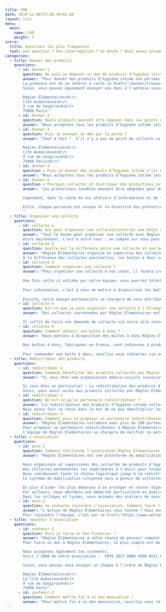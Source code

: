 ```yaml
---
title: FAQ
date: 2019-12-06T13:48:10+01:00
layout: list
menu:
  main:
    name: FAQ
    weight: 7
intro:
  title: Questions les plus fréquentes
  text: Une question ? Une interrogation ? Un doute ? Nous avons sûrement la réponse ;)
categories:
  - title: Donner des produits
    questions:
      - id: donner-1
        question: Où puis-je déposer un don de produits d’hygiène intime ?
        answer: "Pour donner des produits d’hygiène intime non périmés et emballés individuellement, il y a deux possibilités.<br/>
        La première est de se référer à cette <a href=\"/donner/trouver\">carte</a> recensant tous nos points de collecte. S’il n’y en a pas autour de chez vous, c’est l’occasion de lancer une collecte ! Nous vous accompagnerons dans cette aventure. Le processus d’organisation d’une collecte est expliqué <a href=\"/collecter/organiser\">ici</a>.<br/>
        Sinon, vous pouvez également envoyer vos dons à l'adresse suivante :<br/><br/>

        Règles Élémentaires<br/>
        Cité Audacieuse<br/>
        9 rue de Vaugirard<br/>
        75006 Paris" 
      - id: donner-2
        question: Quels produits peuvent être déposés dans les points de collecte Règles Élémentaires ?
        answer: "Nous acceptons tous les produits d’hygiène intime jetables et réutilisables, à condition qu’ils soient neufs (jamais utilisés). Serviettes, protège-slips, tampons, cups, culottes menstruelles … La liste complète des produits acceptés est <a href=\"/donner/produits\">ici</a>. Nous voulons autant que possible donner à chaque femme dans le besoin le choix de ses protections."
      - id: donner-3
        question: Puis-je envoyer un don par la poste ? 
        answer: "Tout à fait !  S’il n’y a pas de point de collecte <a href=\"/donner/trouver\">recensé</a> autour de chez vous, vous pouvez nous faire parvenir vos dons via la voie postale à cette adresse :<br/><br/>

        Règles Élémentaires<br/>
        Cité Audacieuse<br/>
        9 rue de Vaugirard<br/>
        75006 Paris<br/>"
      - id: donner-4
        question : Puis-je donner des produits d’hygiène intime s’ils ne sont pas dans leur emballage d’origine ? 
        answer: "Nous acceptons tous les produits d’hygiène intime jetables et réutilisables, à condition qu’ils soient neufs (jamais utilisés). Même s’ils ne sont pas dans leur emballage d’origine, nous les acceptons à condition qu’ils soient emballés individuellement."
      - id: donner-5
        question : Pourquoi collecter et distribuer des protections jetables (tampons, serviettes) et pas exclusivement des protections lavables (coupes et culottes menstruelles, serviettes lavables) ?  
        answer: "Les protections lavables peuvent être adaptées pour des femmes mal-logées, vivant en foyer ou en hôtel, mais cette protection est complexe pour les femmes vivant dans la rue pour des raisons d'hygiène. Il faut avoir accès à un point d'eau pour nettoyer sa protection et ce n'est pas toujours le cas. Malheureusement, les associations partenaires avec qui nous travaillons n'acceptent pas encore ce type de dons.<br/><br/>

        Cependant, dans le cadre de nos ateliers d’informations et de formation aux protections lavables et réutilisables, nous proposons aux femmes bénéficiaires un don de protections lavables à la fin de l’atelier.<br/><br/>

        Enfin, chaque personne est unique et la diversité des protections périodiques permet à toutes les femmes de choisir le type de protection qui lui convient. Certaines ne souhaitent tout simplement pas utiliser des protections lavables et il est important et nécessaire de respecter ce choix.
        "
  - title: Organiser une collecte
    questions:
      - id: collecte-1    
        question: Qui peut organiser une collecte/installer une boîte à dons ?
        answer: "Tout le monde peut organiser une collecte avec Règles Élémentaires. Organiser une collecte ce n’est pas seulement récolter des produits d’hygiène intime de première nécessité, c’est aussi briser le tabou autour des menstruations. Depuis la création de l’association, plus de mille collectes ont eu lieu partout en France (et même ailleurs !) à l’initiative de personnes diverses et variées, à l’image de notre société : jeunes, moins jeunes, étudiant.e.s, salarié.e.s, employé.e.s, retraité.e.s, chef.fe.s d’entreprises, scouts, mairies, ministères, collectivités territoriales, supermarchés, festivals…<br/>
        Alors maintenant, c’est à votre tour : on compte sur vous pour vous lancer et changer les règles avec nous ! Le mode d’emploi d’organisation d’une collecte en 2 temps 3 mouvements est expliqué <a href=\"/collecter/organiser\">ici</a>. "
      - id: collecte-2
        question: Quelle est la différence entre une collecte et une boîte à dons ? 
        answer: "Règles Élémentaires organise et supervise des collectes de produits d'hygiène intime, clé en main et ouvertes à tous·tes. Tout le monde peut organiser une collecte ponctuelle à nos côtés. Dans le cadre d’une collecte permanente (ou supérieure à 3 mois), nous mettons à disposition des boîtes à dons Règles Élémentaires accueillant les dons de produits d’hygiène intime au sein de lieux de passage, publics (ex. mairies, écoles, services d’action sociale) ou privés (ex. bureaux).<br/> 
        À la différence des collectes ponctuelles, les boîtes à dons sont installées sur le long-terme et en libre-accès"
      - id: collecte-3
        question: Comment organiser une collecte ? 
        answer: "Pour organiser une collecte à nos côtés, il faudra créer un compte sur notre site internet dans l'espace <a href=\"https://collectes.regleselementaires.com/\" target=\"_blank\">organiser une collecte</a>. Il vous faudra alors remplir une fiche avec les dates, horaires et l'adresse exacte (avec nom du lieu) de la collecte au moins deux semaines avant le début de celle-ci. N'oubliez pas de nous envoyer un email dès que votre collecte est créée.<br/><br/>
 
        Une fois celle-ci validée par notre équipe, vous pourrez télécharger des supports de communication personnalisés ainsi qu'un inventaire à nous remettre en fin de collecte directement depuis votre espace collectes.<br/><br/>
        
        Pour information, c’est à vous de mettre à disposition les boîtes/cartons dans lesquels les dons seront déposés (un kit de customisation vous sera fourni par email).<br/><br/>
        
        Ensuite, notre équipe partenariats se chargera de vous attribuer une association partenaire locale qui bénéficiera de votre collecte. Nous vous mettrons en contact avec celle-ci à la fin de votre collecte pour que vous puissiez vous arranger au niveau du retrait/dépôt des dons. A noter que cette mise en relation peut prendre du temps selon les besoins et disponibilités des associations locales ; prévoyez donc un endroit où stocker les dons jusqu’à deux ou trois semaines après la fin de votre collecte."
      - id: collecte-4
        question: Est-ce que je peux organiser une collecte à l’étranger ? 
        answer: "Des collectes coordonnées par Règles Élémentaires ont déjà eu lieu au Canada, en Suisse et nous avons une antenne Règles Élémentaires en Belgique.<br/><br/>

        Il suffit de faire une demande de collecte via notre site internet et nous analyserons au cas par cas la possibilité de mettre en place cette collecte hors territoire national."
      - id: collecte-5
        question: Comment obtenir une boîte à dons ?
        answer: "Nous mettons à disposition des boîtes à dons Règles Élémentaires dans le cadre de collectes de longue durée (supérieures à 3 mois).<br/><br/>
 
        Nos boîtes à dons, fabriquées en France, sont coûteuses à produire et à transporter. Afin de soutenir la production et de poursuivre l’installation des boîtes à dons dans le plus d’endroits possibles, nous demandons une contribution financière aux organisateurs et organisatrices de collectes qui souhaitent en installer. Cette contribution est déterminée selon les moyens de chacun et est éligible à déduction fiscale.<br/><br/>
        
        Pour commander une boîte à dons, veuillez nous contacter via notre formulaire de contact accessible en bas de cette page."
  - title: Redistribuer des produits
    questions:
      - id: redistribuer-1
        question: Comment bénéficier des produits collectés par Règles Élémentaires ? 
        answer: "Si vous êtes une organisation médico-sociale (association, CHRS, unité de maraude….) spécialisée dans le sans-abrisme et le mal logement et que vous souhaitez bénéficier de produits d’hygiène intime collectés par Règles Élémentaires, il suffit de remplir le <a href=\"https://docs.google.com/forms/d/e/1FAIpQLSefC1PRfnqPT0SafjXoU4UC8Hznrhwo0Zw4Rig25YxCciCgKw/viewform\" target=\"_blank\">formulaire</a> de partenariat. Toutes les étapes sont expliquées sur la page <a href=\"/redistribuer/devenir\">devenir partenaire</a>. Nous adapterons les dons selon le nombre de femmes que vous accueillez, votre localisation sur le territoire national et notre stock de produits d’hygiène intime.<br/><br/>

        Si vous êtes un particulier : La redistribution des produits d’hygiène intime collectés est assurée par nos partenaires médico-sociaux. À date, nous avons plus de 500 partenaires à travers le territoire. 
        Ainsi, pour avoir accès aux produits collectés par Règles Élémentaires, il faut être bénéficiaire de l’un de nos partenaires redistributeurs. "
      - id: redistribuer-2
        question: Qu’est-ce qu’un partenaire redistributeur ?
        answer: "La redistribution des produits d’hygiène intime collectées est assurée par nos partenaires médico-sociaux. À date, nous avons plus de 200 partenaires redistributeurs à travers le territoire.<br/> 
        Nous avons fait ce choix dans le but de ne pas démultiplier les points de contact pour les femmes dans le besoin mais également pour des questions éthiques. En effet, la redistribution de produits d’hygiène intime est un sujet complexe qui a trait à l’intimité des gens. Il est donc important pour nous de travailler en partenariat avec des associations établies et spécialistes du « sans-abrisme » et du mal logement car ce sont les structures les plus aptes à créer un dialogue sain et vertueux sur l’hygiène menstruelle et la santé reproductive."
      - id: redistribuer-3
        question: Comment puis-je proposer un partenaire redistributeur ?
        answer: "Règles Élémentaires collabore avec plus de 200 partenaires spécialistes du « sans-abrisme » et du mal logement.<br/> 
        Pour proposer un partenaire redistributeur à Règles Élémentaires, il suffit de nous contacter via notre formulaire de contact disponible en bas de cette page en indiquant toutes les informations à votre disposition sur ce partenaire : actions, site internet, localisation, etc. 
        L’équipe de Règles Élémentaires se chargera de vérifier ce potentiel partenaire et le contactera."
  - title: L'association
    questions:
      - id: asso-1
        question: Comment fonctionne l’association Règles Élémentaires ?
        answer: "Règles Élémentaires est une plateforme de mobilisation citoyenne. Nos actions s'articulent autour de 2 piliers :<br/><br/>
 
        Nous organisons et supervisons des collectes de produits d'hygiène intime, clé en main et ouvertes à tous·tes. Tout un chacun peut organiser une collecte ponctuelle à nos côtés, dans son entreprise, dans sa salle de sport, dans son commerce de proximité etc.<br/>
        Des collectes permanentes (ou supérieures à 3 mois) pour lesquelles nous mettons à disposition des boîtes à dons Règles Élémentaires, accueillent les dons de produits d’hygiène intime au sein de lieux de passage publics : mairies, écoles, ministère, conseil de l’Europe ou privés : bureaux d’entreprises. À la différence des collectes ponctuelles, les boîtes à dons sont installées sur le long-terme et sont en libre-accès.<br/>
        Nous coordonnons toute la chaîne logistique jusqu'à la redistribution auprès de partenaires médico-sociaux avec lesquels nous travaillons main dans la main (Secours Populaire, Emmaüs Solidarité, La Croix Rouge, etc.) L’action de Règles Élémentaires est indissociable de celle de ses partenaires. Notre démarche est collaborative par essence.<br/>
        Ce système de mobilisation citoyenne nous a permis de collecter et redistribuer des centaines de milliers de protections à destination des femmes sans-abri et mal logées partout en France.<br/><br/>

        En plus d’aider les plus démunies à se protéger et rester dignes, Règles Élémentaires s’engage à briser le tabou des règles. Cela passe par différentes actions de sensibilisation auprès de tou.te.s : via des conférences dans les entreprises, dans les universités, via des interventions lors de festivals, de forums, de soirées… mais aussi via les médias, des partenariats décalés et nos désormais fameux apéros menstruels !<br/>
        Par ailleurs, nous abordons une démarche particulière en public scolaire et auprès des femmes hébergées. 
        Dans les collèges et lycées, nous animons des ateliers de sensibilisation au tabous de règles et à la précarité menstruelle. En prison, foyers d’hébergement, et tout autre lieu mettant à disposition de femmes en situation de précarité un point d’eau, nous animons des ateliers de formation à l’hygiène menstruelle et à l’utilisation de protections réutilisables."
      - id: asso-2
        question: Je souhaite rejoindre l’association. Comment faire ?
        answer: "L'action de Règles Élémentaires vous touche ? Vous avez envie de rejoindre notre super équipe et participer aux décisions stratégiques de l'association ?<br/> 
        Pour rejoindre l’équipe, c’est par <a href=\"https://www.welcometothejungle.com/fr/companies/regles-elementaires/jobs\" target=\"_blank\">ici</a>. "
  - title: Soutenir l'association
    questions:
      - id: soutenir-1
        question: Puis-je faire un don financier ?
        answer: "Règles Élémentaires a cette chance de pouvoir compter sur de généreux·ses donateur·rices grâce auxquels nous pouvons rester indépendant·es.<br/>  
        Pour faire un don à Règles Élémentaires, le plus simple est de le faire via notre <a href=\"https://www.helloasso.com/associations/regles-elementaires/formulaires/1/widget\" target=\"_blank\">page helloasso</a>.<br/><br/>

        Nous acceptons également les virements. 
        Voici l’IBAN de notre association :  FR76 1027 8060 4500 0211 8560 110<br/><br/>

        Sinon, vous pouvez nous envoyer un chèque à l'ordre de Règles Élémentaires à l'adresse suivante :<br/><br/> 

        Règles Élémentaires<br/>
        La Cité Audacieuse<br/>
        9 rue de Vaugirard<br/>
        75006 Paris"
      - id: soutenir-2
        question: Comment mettre fin à un don mensualisé ?
        answer: "Pour mettre fin à un don mensualisé, veuillez vous référer au <a href=\"https://centredaide.helloasso.com/s/article/comment-arreter-mon-prelevement-mensuel\" target=\"_blank\">centre d’aide  HelloAsso</a>. "
---
```

